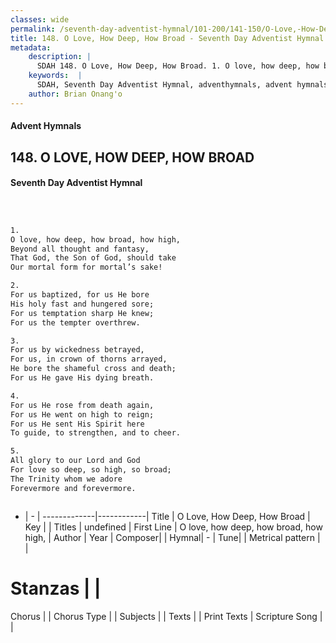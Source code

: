 ```yaml
---
classes: wide
permalink: /seventh-day-adventist-hymnal/101-200/141-150/O-Love,-How-Deep,-How-Broad/
title: 148. O Love, How Deep, How Broad - Seventh Day Adventist Hymnal
metadata:
    description: |
      SDAH 148. O Love, How Deep, How Broad. 1. O love, how deep, how broad, how high, Beyond all thought and fantasy, That God, the Son of God, should take Our mortal form for mortal’s sake!
    keywords:  |
      SDAH, Seventh Day Adventist Hymnal, adventhymnals, advent hymnals, O Love, How Deep, How Broad, O love, how deep, how broad, how high, 
    author: Brian Onang'o
---
```


#### Advent Hymnals
## 148. O LOVE, HOW DEEP, HOW BROAD
#### Seventh Day Adventist Hymnal

```txt



1.
O love, how deep, how broad, how high,
Beyond all thought and fantasy,
That God, the Son of God, should take
Our mortal form for mortal’s sake!

2.
For us baptized, for us He bore
His holy fast and hungered sore;
For us temptation sharp He knew;
For us the tempter overthrew.

3.
For us by wickedness betrayed,
For us, in crown of thorns arrayed,
He bore the shameful cross and death;
For us He gave His dying breath.

4.
For us He rose from death again,
For us He went on high to reign;
For us He sent His Spirit here
To guide, to strengthen, and to cheer.

5.
All glory to our Lord and God
For love so deep, so high, so broad;
The Trinity whom we adore
Forevermore and forevermore.



```

- |   -  |
-------------|------------|
Title | O Love, How Deep, How Broad |
Key |  |
Titles | undefined |
First Line | O love, how deep, how broad, how high, |
Author | 
Year | 
Composer|  |
Hymnal|  - |
Tune|  |
Metrical pattern | |
# Stanzas |  |
Chorus |  |
Chorus Type |  |
Subjects |  |
Texts |  |
Print Texts | 
Scripture Song |  |
  
